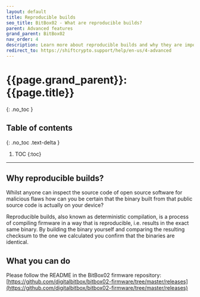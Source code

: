 ```yaml
---
layout: default
title: Reproducible builds
seo_title: BitBox02 - What are reproducible builds?
parent: Advanced features
grand_parent: BitBox02
nav_order: 4
description: Learn more about reproducible builds and why they are important.
redirect_to: https://shiftcrypto.support/help/en-us/4-advanced
---
```

# {{page.grand_parent}}: {{page.title}}
{: .no_toc }

## Table of contents
{: .no_toc .text-delta }

1. TOC
{:toc}
---

## Why reproducible builds?
Whilst anyone can inspect the source code of open source software for malicious flaws how can you be certain that the binary built from that public source code is actually on your device?

Reproducible builds, also known as deterministic compilation, is a process of compiling firmware in a way that is reproducible, i.e. results in the exact same binary. By building the binary yourself and comparing the resulting checksum to the one we calculated you confirm that the binaries are identical.

## What you can do
Please follow the README in the BitBox02 firmware repository: [https://github.com/digitalbitbox/bitbox02-firmware/tree/master/releases](https://github.com/digitalbitbox/bitbox02-firmware/tree/master/releases)
